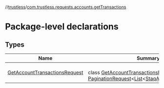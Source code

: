 //[trustless](../../index.md)/[com.trustless.requests.accounts.getTransactions](index.md)

# Package-level declarations

## Types

| Name | Summary |
|---|---|
| [GetAccountTransactionsRequest](-get-account-transactions-request/index.md) | <br>class [GetAccountTransactionsRequest](-get-account-transactions-request/index.md) : [PaginationRequest](../com.trustless.paginator/-pagination-request/index.md)&lt;[List](https://kotlinlang.org/api/latest/jvm/stdlib/kotlin.collections/-list/index.html)&lt;[StaqAccountTransaction](../com.trustless.requests.accounts/-staq-account-transaction/index.md)&gt;&gt; |
